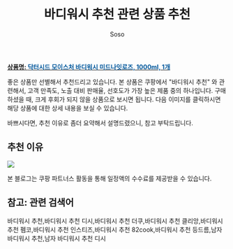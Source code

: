 ﻿---
layout: post
title:  "바디워시 추천 관련 상품 추천"
author: Soso
categories: [ 디지털/가전]
tags: [바디워시 추천,바디워시 추천 디시,바디워시 추천 더쿠,바디워시 추천 클리앙,바디워시 추천 펨코,바디워시 추천 인스티즈,바디워시 추천 82cook,바디워시 추천 등드름,남자 바디워시 추천,남자 바디워시 추천 디시]
image: https://ads-partners.coupang.com/image1/Wjq-oVObp3YPBkQlWtgOLXFkgd7LZmD2VL1Qz-9yBFp6FkOiK25ZDHJYrlC4LcDOVACdNteBqCKCLLuaQMX68yQlzXywdDL0MbGCWEH11R5uQ0WNF5yMk29EO8w81SNrRDFT9oSuZI-hZtckK733pOjcjHv7RzgAAc5ZCJtd7akjZrz70Dg733F8IMR25R8YdZ8gCZ_A6Kco-zLWg1jPT_295uxgltw0HOghKgS0us56T01TsQG3hy0lvWUotafhj4gdK4c68iCTLiJLAd5c_RkqzFwbIELf 
description: "쿠팡에서 바디워시 추천 관련 상품으로 가장 고객 선호도가 높은 제품 중 하나입니다."
---

<a href="https://link.coupang.com/re/AFFSDP?lptag=AF5673682&pageKey=117246226&itemId=350857911&vendorItemId=3855298288&traceid=V0-153-b0b54bfea113c098&clickBeacon=QLyPm_81RAXRS95qQOpmgAZl-oOH2lQsgT8j2zZcKVJ3eUdydtpAiJkqanHP5ECfa2RG6bxNswaEX0qHdg79RYTxHBkbxo0LKPG85sG5BiHZHQVzr5ZozUokEtCUI1Jj6rrrusOLr_fAPKOctc6N6Wnv2Lj-srAw7Wkv-GSHHlDIL3xauUiuHhvc6DLLy7coP2bn0Eligtc03Aon2yqM1G9oj2qfKdkusq3Dyf4T8nkapNh1p_sCbgYWoq_RtD4EE3L5u6TuIl7bGT7Nneka0SGekGBQoIuvzry_RNfjaKNC_M_YoGNQvTcXt_cZO2EKU8y12H49thm2fQ-I2e9P6DB23kySrOvL0wj20oGHqOJb62Jqy3olLuoNeMbKsrRAUXUlzd_mwveohS3nXxtodLYH0e2_-MjcU43IylcaKVja-9X73VLyWa_0fb6_1Y4vwff9fqDq7xNtqoAc0jTUAxc53cj1xtxJ4EZFCF8zOzjaiyLkNRsh39EVtw4Cx2CzXZ1dc9chMSDGhD7mErPAQQm8bF1J6h6YOlteBsJ83FDaZNI0Yzl4BlsMmVCGX_BRQknWCNKbsLnyccWt4PAF7EvMl0b8mWl_PRC4LTNSELs26DwWH_XwmFwTOwxi4nqSeEDKPN6P2hnBD7X8Q2rT-cme_J_4Tj6SbWW0tnNwOLiTnZqFZy8IPd6W5cTeAc1q2MKyWK7Wg1s3LQktDBwJ8w2Nyh3IVbZ8wKTk8jdCMRCoHM46rrJkrxxtnLeeq8cpPZwkEgKkjmo4UO18rqaJOCQ5am8CZB26hkLf1G49PMP31YCFDLKcDtrDyx318wKeTeYPb7nh0TMGBHG8kEzlSXnxVaAb4sgcxvie3vO4yBkZYYWI8bxEp8s5ShAuvHSD72b3ajmqMDWS2GVuZ-bsXM4%3D&requestid=20240206143555775141546893&token=31850C%7CMIXED"><b>상품명: <font color='#01579B'>닥터시드 모이스처 바디워시 미드나잇로즈, 1000ml, 1개</font></b></a>

좋은 상품만 선별해서 추천드리고 있습니다.
본 상품은 쿠팡에서 "바디워시 추천" 와 관련해서, 고객 만족도, 노출 대비 판매율, 선호도가 가장 높은 제품 중의 하나입니다.
구매하셨을 때, 크게 후회가 되지 않을 상품으로 보시면 됩니다. 
다음 이미지를 클릭하시면 해당 상품에 대한 상세 내용을 보실 수 있습니다.

바쁘시다면, 추천 이유로 좀더 요약해서 설명드렸으니, 참고 부탁드립니다.

## 추천 이유 

<a href="https://link.coupang.com/re/AFFSDP?lptag=AF5673682&pageKey=117246226&itemId=350857911&vendorItemId=3855298288&traceid=V0-153-b0b54bfea113c098&clickBeacon=QLyPm_81RAXRS95qQOpmgAZl-oOH2lQsgT8j2zZcKVJ3eUdydtpAiJkqanHP5ECfa2RG6bxNswaEX0qHdg79RYTxHBkbxo0LKPG85sG5BiHZHQVzr5ZozUokEtCUI1Jj6rrrusOLr_fAPKOctc6N6Wnv2Lj-srAw7Wkv-GSHHlDIL3xauUiuHhvc6DLLy7coP2bn0Eligtc03Aon2yqM1G9oj2qfKdkusq3Dyf4T8nkapNh1p_sCbgYWoq_RtD4EE3L5u6TuIl7bGT7Nneka0SGekGBQoIuvzry_RNfjaKNC_M_YoGNQvTcXt_cZO2EKU8y12H49thm2fQ-I2e9P6DB23kySrOvL0wj20oGHqOJb62Jqy3olLuoNeMbKsrRAUXUlzd_mwveohS3nXxtodLYH0e2_-MjcU43IylcaKVja-9X73VLyWa_0fb6_1Y4vwff9fqDq7xNtqoAc0jTUAxc53cj1xtxJ4EZFCF8zOzjaiyLkNRsh39EVtw4Cx2CzXZ1dc9chMSDGhD7mErPAQQm8bF1J6h6YOlteBsJ83FDaZNI0Yzl4BlsMmVCGX_BRQknWCNKbsLnyccWt4PAF7EvMl0b8mWl_PRC4LTNSELs26DwWH_XwmFwTOwxi4nqSeEDKPN6P2hnBD7X8Q2rT-cme_J_4Tj6SbWW0tnNwOLiTnZqFZy8IPd6W5cTeAc1q2MKyWK7Wg1s3LQktDBwJ8w2Nyh3IVbZ8wKTk8jdCMRCoHM46rrJkrxxtnLeeq8cpPZwkEgKkjmo4UO18rqaJOCQ5am8CZB26hkLf1G49PMP31YCFDLKcDtrDyx318wKeTeYPb7nh0TMGBHG8kEzlSXnxVaAb4sgcxvie3vO4yBkZYYWI8bxEp8s5ShAuvHSD72b3ajmqMDWS2GVuZ-bsXM4%3D&requestid=20240206143555775141546893&token=31850C%7CMIXED"><img src="https://thumbnail6.coupangcdn.com/thumbnails/remote/q89/image/retail/images/10746274464387278-bf02c3df-037c-4496-b061-569644e7bd8c.jpg"></a> 

본 블로그는 쿠팡 파트너스 활동을 통해 일정액의 수수료를 제공받을 수 있습니다.

## 참고: 관련 검색어    
바디워시 추천,바디워시 추천 디시,바디워시 추천 더쿠,바디워시 추천 클리앙,바디워시 추천 펨코,바디워시 추천 인스티즈,바디워시 추천 82cook,바디워시 추천 등드름,남자 바디워시 추천,남자 바디워시 추천 디시